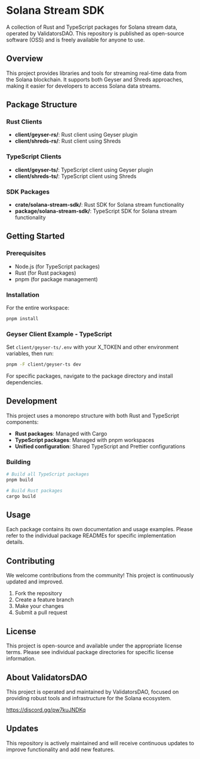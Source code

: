 # Solana Stream SDK

A collection of Rust and TypeScript packages for Solana stream data, operated by ValidatorsDAO. This repository is published as open-source software (OSS) and is freely available for anyone to use.

## Overview

This project provides libraries and tools for streaming real-time data from the Solana blockchain. It supports both Geyser and Shreds approaches, making it easier for developers to access Solana data streams.

## Package Structure

### Rust Clients

- **client/geyser-rs/**: Rust client using Geyser plugin
- **client/shreds-rs/**: Rust client using Shreds

### TypeScript Clients

- **client/geyser-ts/**: TypeScript client using Geyser plugin
- **client/shreds-ts/**: TypeScript client using Shreds

### SDK Packages

- **crate/solana-stream-sdk/**: Rust SDK for Solana stream functionality
- **package/solana-stream-sdk/**: TypeScript SDK for Solana stream functionality

## Getting Started

### Prerequisites

- Node.js (for TypeScript packages)
- Rust (for Rust packages)
- pnpm (for package management)

### Installation

For the entire workspace:

```bash
pnpm install
```

### Geyser Client Example - TypeScript

Set `client/geyser-ts/.env` with your X_TOKEN and other environment variables, then run:

```bash
pnpm -F client/geyser-ts dev
```

For specific packages, navigate to the package directory and install dependencies.

## Development

This project uses a monorepo structure with both Rust and TypeScript components:

- **Rust packages**: Managed with Cargo
- **TypeScript packages**: Managed with pnpm workspaces
- **Unified configuration**: Shared TypeScript and Prettier configurations

### Building

```bash
# Build all TypeScript packages
pnpm build

# Build Rust packages
cargo build
```

## Usage

Each package contains its own documentation and usage examples. Please refer to the individual package READMEs for specific implementation details.

## Contributing

We welcome contributions from the community! This project is continuously updated and improved.

1. Fork the repository
2. Create a feature branch
3. Make your changes
4. Submit a pull request

## License

This project is open-source and available under the appropriate license terms. Please see individual package directories for specific license information.

## About ValidatorsDAO

This project is operated and maintained by ValidatorsDAO, focused on providing robust tools and infrastructure for the Solana ecosystem.

https://discord.gg/pw7kuJNDKq

## Updates

This repository is actively maintained and will receive continuous updates to improve functionality and add new features.
